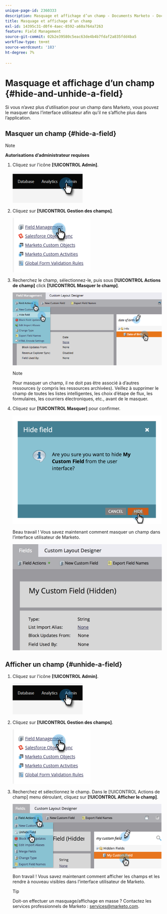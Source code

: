```yaml
---
unique-page-id: 2360333
description: Masquage et affichage d’un champ - Documents Marketo - Documentation du produit
title: Masquage et affichage d’un champ
exl-id: 14395c31-d0f4-4aec-8592-a60a764a7263
feature: Field Management
source-git-commit: 02b2e39580c5eac63de4b4b7fdaf2a835fdd4ba5
workflow-type: tm+mt
source-wordcount: '183'
ht-degree: 7%

---
```


# Masquage et affichage d’un champ {#hide-and-unhide-a-field}

Si vous n’avez plus d’utilisation pour un champ dans Marketo, vous pouvez le masquer dans l’interface utilisateur afin qu’il ne s’affiche plus dans l’application.

## Masquer un champ {#hide-a-field}

>[!NOTE]
>
>**Autorisations d’administrateur requises**

1. Cliquez sur l&#39;icône **[!UICONTROL Admin]**.

   ![](assets/hide-and-unhide-a-field-1.png)

1. Cliquez sur **[!UICONTROL Gestion des champs]**.

   ![](assets/hide-and-unhide-a-field-2.png)

1. Recherchez le champ, sélectionnez-le, puis sous **[!UICONTROL Actions de champ]** click **[!UICONTROL Masquer le champ]**.

   ![](assets/hide-and-unhide-a-field-3.png)

   >[!NOTE]
   >
   >Pour masquer un champ, il ne doit pas être associé à d’autres ressources (y compris les ressources archivées). Veillez à supprimer le champ de toutes les listes intelligentes, les choix d’étape de flux, les formulaires, les courriers électroniques, etc., avant de le masquer.

1. Cliquez sur **[!UICONTROL Masquer]** pour confirmer.

   ![](assets/hide-and-unhide-a-field-4.png)

   Beau travail ! Vous savez maintenant comment masquer un champ dans l’interface utilisateur de Marketo.

   ![](assets/hide-and-unhide-a-field-5.png)

## Afficher un champ {#unhide-a-field}

1. Cliquez sur l&#39;icône **[!UICONTROL Admin]**.

   ![](assets/hide-and-unhide-a-field-6.png)

1. Cliquez sur **[!UICONTROL Gestion des champs]**.

   ![](assets/hide-and-unhide-a-field-7.png)

1. Recherchez et sélectionnez le champ. Dans le [!UICONTROL Actions de champ] menu déroulant, cliquez sur **[!UICONTROL Afficher le champ]**.

   ![](assets/hide-and-unhide-a-field-8.png)

   Bon travail ! Vous savez maintenant comment afficher les champs et les rendre à nouveau visibles dans l’interface utilisateur de Marketo.

   >[!TIP]
   >
   >Doit-on effectuer un masquage/affichage en masse ? Contactez les services professionnels de Marketo : services@marketo.com.
